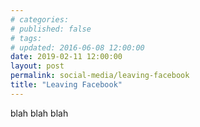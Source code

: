 ```yaml
---
# categories: 
# published: false
# tags: 
# updated: 2016-06-08 12:00:00
date: 2019-02-11 12:00:00
layout: post
permalink: social-media/leaving-facebook
title: "Leaving Facebook"
---
```


blah blah blah